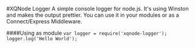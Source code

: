 #XQNode Logger
A simple console logger for node.js. It's using Winston and makes the output prettier. You can use it in your modules or as a Connect/Express Middleware.

####Using as module
`var logger = require('xqnode-logger');
logger.log('Hello World');
`